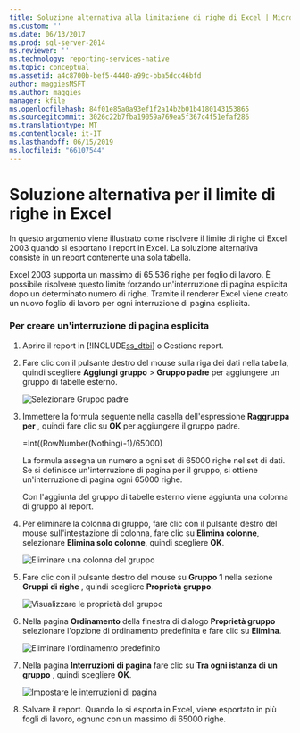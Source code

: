 ```yaml
---
title: Soluzione alternativa alla limitazione di righe di Excel | Microsoft Docs
ms.custom: ''
ms.date: 06/13/2017
ms.prod: sql-server-2014
ms.reviewer: ''
ms.technology: reporting-services-native
ms.topic: conceptual
ms.assetid: a4c8700b-bef5-4440-a99c-bba5dcc46bfd
author: maggiesMSFT
ms.author: maggies
manager: kfile
ms.openlocfilehash: 84f01e85a0a93ef1f2a14b2b01b4180143153865
ms.sourcegitcommit: 3026c22b7fba19059a769ea5f367c4f51efaf286
ms.translationtype: MT
ms.contentlocale: it-IT
ms.lasthandoff: 06/15/2019
ms.locfileid: "66107544"
---
```

# <a name="work-around-the-excel-row-limitation"></a>Soluzione alternativa per il limite di righe in Excel
  In questo argomento viene illustrato come risolvere il limite di righe di Excel 2003 quando si esportano i report in Excel. La soluzione alternativa consiste in un report contenente una sola tabella.  
  
 Excel 2003 supporta un massimo di 65.536 righe per foglio di lavoro. È possibile risolvere questo limite forzando un'interruzione di pagina esplicita dopo un determinato numero di righe. Tramite il renderer Excel viene creato un nuovo foglio di lavoro per ogni interruzione di pagina esplicita.  
  
### <a name="to-create-an-explicit-page-break"></a>Per creare un'interruzione di pagina esplicita  
  
1.  Aprire il report in [!INCLUDE[ss_dtbi](../../includes/ss-dtbi-md.md)] o Gestione report.  
  
2.  Fare clic con il pulsante destro del mouse sulla riga dei dati nella tabella, quindi scegliere **Aggiungi gruppo** > **Gruppo padre** per aggiungere un gruppo di tabelle esterno.  
  
     ![Selezionare Gruppo padre](../media/datarow-selectparentgroup.png "Selezionare Gruppo padre")  
  
3.  Immettere la formula seguente nella casella dell'espressione **Raggruppa per** , quindi fare clic su **OK** per aggiungere il gruppo padre.  
  
     =Int((RowNumber(Nothing)-1)/65000)  
  
     La formula assegna un numero a ogni set di 65000 righe nel set di dati. Se si definisce un'interruzione di pagina per il gruppo, si ottiene un'interruzione di pagina ogni 65000 righe.  
  
     Con l'aggiunta del gruppo di tabelle esterno viene aggiunta una colonna di gruppo al report.  
  
4.  Per eliminare la colonna di gruppo, fare clic con il pulsante destro del mouse sull'intestazione di colonna, fare clic su **Elimina colonne**, selezionare **Elimina solo colonne**, quindi scegliere **OK**.  
  
     ![Eliminare una colonna del gruppo](../media/groupcolumn-delete-updated.png "Eliminare una colonna del gruppo")  
  
5.  Fare clic con il pulsante destro del mouse su **Gruppo 1** nella sezione **Gruppi di righe** , quindi scegliere **Proprietà gruppo**.  
  
     ![Visualizzare le proprietà del gruppo](../media/groupproperties-updated.png "Visualizzare le proprietà del gruppo")  
  
6.  Nella pagina **Ordinamento** della finestra di dialogo **Proprietà gruppo** selezionare l'opzione di ordinamento predefinita e fare clic su **Elimina**.  
  
     ![Eliminare l'ordinamento predefinito](../media/groupproperties-sorting-updated.png "Eliminare l'ordinamento predefinito")  
  
7.  Nella pagina **Interruzioni di pagina** fare clic su **Tra ogni istanza di un gruppo** , quindi scegliere **OK**.  
  
     ![Impostare le interruzioni di pagina](../media/groupproperties-pagebreaks-updated.png "Impostare le interruzioni di pagina")  
  
8.  Salvare il report. Quando lo si esporta in Excel, viene esportato in più fogli di lavoro, ognuno con un massimo di 65000 righe.  
  
  
